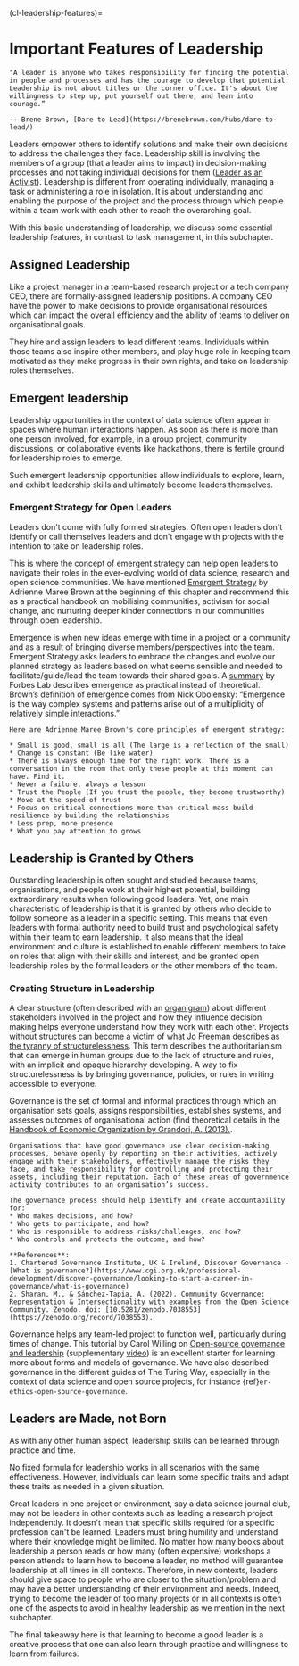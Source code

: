 (cl-leadership-features)=
# Important Features of Leadership

```{note}
"A leader is anyone who takes responsibility for finding the potential in people and processes and has the courage to develop that potential. 
Leadership is not about titles or the corner office. It's about the willingness to step up, put yourself out there, and lean into courage.”

-- Brene Brown, [Dare to Lead](https://brenebrown.com/hubs/dare-to-lead/)
```

Leaders empower others to identify solutions and make their own decisions to address the challenges they face. Leadership skill is involving the members of a group (that a leader aims to impact) in decision-making processes and not taking individual decisions for them ([Leader as an Activist](https://www.management-issues.com/opinion/6087/the-leader-as-activist/)). Leadership is different from operating individually, managing a task or administering a role in isolation. It is about understanding and enabling the purpose of the project and the process through which people within a team work with each other to reach the overarching goal.

With this basic understanding of leadership, we discuss some essential leadership features, in contrast to task management, in this subchapter.

## Assigned Leadership

Like a project manager in a team-based research project or a tech company CEO, there are formally-assigned leadership positions. A company CEO have the power to make decisions to provide organisational resources which can impact the overall efficiency and the ability of teams to deliver on organisational goals.

They hire and assign leaders to lead different teams. Individuals within those teams also inspire other members, and play huge role in keeping team motivated as they make progress in their own rights, and take on leadership roles themselves.

## Emergent leadership

Leadership opportunities in the context of data science often appear in spaces where human interactions happen. As soon as there is more than one person involved, for example, in a group project, community discussions, or collaborative events like hackathons, there is fertile ground for leadership roles to emerge.

Such emergent leadership opportunities allow individuals to explore, learn, and exhibit leadership skills and ultimately become leaders themselves.

### Emergent Strategy for Open Leaders

Leaders don't come with fully formed strategies. Often open leaders don't identify or call themselves leaders and don't engage with projects with the intention to take on leadership roles.

This is where the concept of emergent strategy can help open leaders to navigate their roles in the ever-evolving world of data science, research and open science communities. We have mentioned [Emergent Strategy](https://adriennemareebrown.net/book/emergent-strategy) by Adrienne Maree Brown at the beginning of this chapter and recommend this as a practical handbook on mobilising communities, activism for social change, and nurturing deeper kinder connections in our communities through open leadership.

Emergence is when new ideas emerge with time in a project or a community and as a result of bringing diverse members/perspectives into the team. Emergent Strategy asks leaders to embrace the changes and evolve our planned strategy as leaders based on what seems sensible and needed to facilitate/guide/lead the team towards their shared goals. A [summary](https://fortelabs.co/blog/emergent-strategy-organizing-for-social-justice/) by Forbes Lab describes emergence as practical instead of theoretical. Brown’s definition of emergence comes from Nick Obolensky: “Emergence is the way complex systems and patterns arise out of a multiplicity of relatively simple interactions.”

```{note}
Here are Adrienne Maree Brown's core principles of emergent strategy:

* Small is good, small is all (The large is a reflection of the small)
* Change is constant (Be like water)
* There is always enough time for the right work. There is a conversation in the room that only these people at this moment can have. Find it.
* Never a failure, always a lesson
* Trust the People (If you trust the people, they become trustworthy)
* Move at the speed of trust
* Focus on critical connections more than critical mass—build resilience by building the relationships
* Less prep, more presence
* What you pay attention to grows
```

## Leadership is Granted by Others

Outstanding leadership is often sought and studied because teams, organisations, and people work at their highest potential, building extraordinary results when following good leaders. Yet, one main characteristic of leadership is that it is granted by others who decide to follow someone as a leader in a specific setting. This means that even leaders with formal authority need to build trust and psychological safety within their team to earn leadership. It also means that the ideal environment and culture is established to enable different members to take on roles that align with their skills and interest, and be granted open leadership roles by the formal leaders or the other members of the team.

### Creating Structure in Leadership

A clear structure (often described with an [organigram](https://pingboard.com/organogram)) about different stakeholders involved in the project and how they influence decision making helps everyone understand how they work with each other. Projects without structures can become a victim of what Jo Freeman describes as [the tyranny of structurelessness](https://www.jofreeman.com/joreen/tyranny.htm). This term describes the authoritarianism that can emerge in human groups due to the lack of structure and rules, with an implicit and opaque hierarchy developing. A way to fix structurelessness is by bringing governance, policies, or rules in writing accessible to everyone.

Governance is the set of formal and informal practices through which an organisation sets goals, assigns responsibilities, establishes systems, and assesses outcomes of organisational action (find theoretical details in the [Handbook of Economic Organization by Grandori, A. (2013).](https://econpapers.repec.org/bookchap/elgeebook/14110.htm]).

```{note}
Organisations that have good governance use clear decision-making processes, behave openly by reporting on their activities, actively engage with their stakeholders, effectively manage the risks they face, and take responsibility for controlling and protecting their assets, including their reputation. Each of these areas of governmence activity contributes to an organisation’s success.

The governance process should help identify and create accountability for:
* Who makes decisions, and how?
* Who gets to participate, and how?
* Who is responsible to address risks/challenges, and how?
* Who controls and protects the outcome, and how? 

**References**: 
1. Chartered Governance Institute, UK & Ireland, Discover Governance - [What is governance?](https://www.cgi.org.uk/professional-development/discover-governance/looking-to-start-a-career-in-governance/what-is-governance)
2. Sharan, M., & Sánchez-Tapia, A. (2022). Community Governance: Representation & Intersectionality with examples from the Open Science Community. Zenodo. doi: [10.5281/zenodo.7038553](https://zenodo.org/record/7038553).
```

Governance helps any team-led project to function well, particularly during times of change. This tutorial by Carol Willing on [Open-source governance and leadership](https://github.com/jupytercon/2020-willingc/) (supplementary [video](https://www.youtube.com/watch?v=HQjRnWVmL28)) is an excellent starter for learning more about forms and models of governance. We have also described governance in the different guides of The Turing Way, especially in the context of data science and open source projects, for instance {ref}`er-ethics-open-source-governance`.

## Leaders are Made, not Born

As with any other human aspect, leadership skills can be learned through practice and time.

No fixed formula for leadership works in all scenarios with the same effectiveness. However, individuals can learn some specific traits and adapt these traits as needed in a given situation.

Great leaders in one project or environment, say a data science journal club, may not be leaders in other contexts such as leading a research project independently. It doesn't mean that specific skills required for a specific profession can't be learned. Leaders must bring humility and understand where their knowledge might be limited. No matter how many books about leadership a person reads or how many (often expensive) workshops a person attends to learn how to become a leader, no method will guarantee leadership at all times in all contexts. Therefore, in new contexts, leaders should give space to people who are closer to the situation/problem and may have a better understanding of their environment and needs. Indeed, trying to become the leader of too many projects or in all contexts is often one of the aspects to avoid in healthy leadership as we mention in the next subchapter.

The final takeaway here is that learning to become a good leader is a creative process that one can also learn through practice and willingness to learn from failures.
